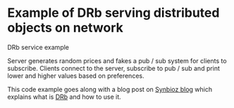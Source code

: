 # Example of DRb serving distributed objects on network

DRb service example 

Server generates random prices and fakes a pub / sub system for clients to subscribe.
Clients connect to the server, subscribe to pub / sub and print lower and higher values based on preferences.

This code example goes along with a blog post on [Synbioz blog](http://www.synbioz.com/blog) which explains what is [DRb](http://ruby-doc.org/stdlib-2.2.0/libdoc/drb/rdoc/DRb.html) and how to use it.
